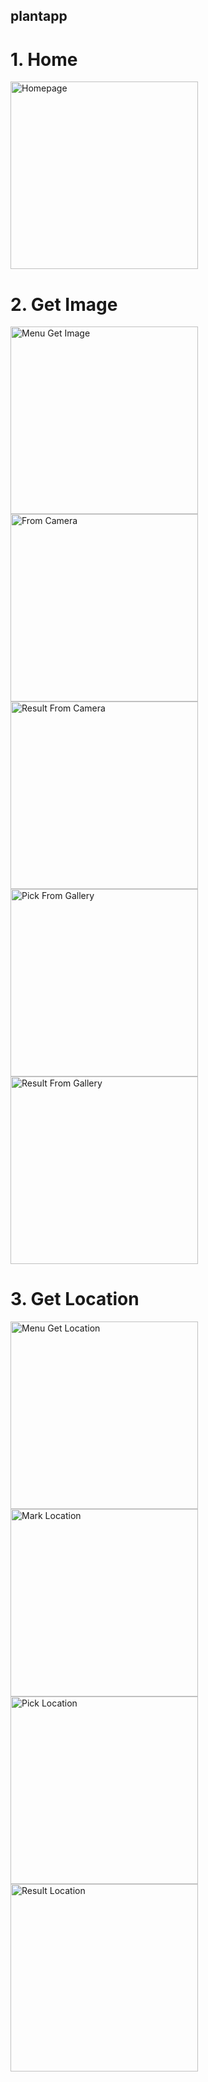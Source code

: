 ## plantapp

# 1. Home
<img src="screenshoot/homepage.png" alt="Homepage" width="300"/>

# 2. Get Image 
<img src="screenshoot/menugetimg.png" alt="Menu Get Image" width="300"/>
<img src="screenshoot/frmcamera.png" alt="From Camera" width="300"/>
<img src="screenshoot/resultfmcamera.png" alt="Result From Camera" width="300"/>
<img src="screenshoot/pickimgfrmgllry.png" alt="Pick From Gallery" width="300"/>
<img src="screenshoot/resultfrmgllry.png" alt="Result From Gallery" width="300"/>

# 3. Get Location
<img src="screenshoot/menugetlocation.png" alt="Menu Get Location" width="300"/>
<img src="screenshoot/marklocation.png" alt="Mark Location" width="300"/>
<img src="screenshoot/picklocation.png" alt="Pick Location" width="300"/>
<img src="screenshoot/resultlocation.png" alt="Result Location" width="300"/>
